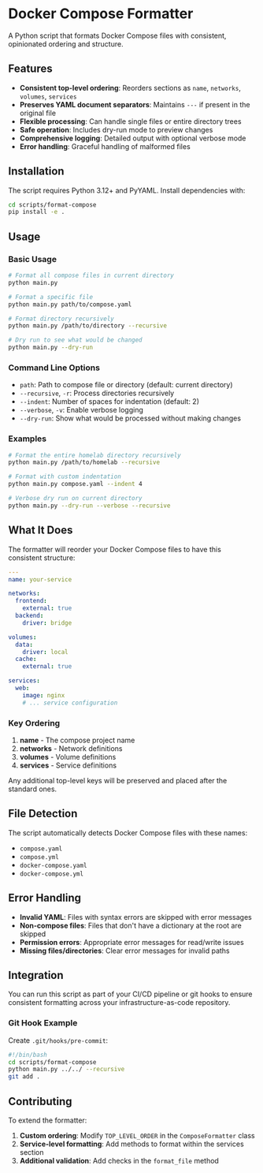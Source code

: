 # Docker Compose Formatter

A Python script that formats Docker Compose files with consistent, opinionated ordering and structure.

## Features

- **Consistent top-level ordering**: Reorders sections as `name`, `networks`, `volumes`, `services`
- **Preserves YAML document separators**: Maintains `---` if present in the original file
- **Flexible processing**: Can handle single files or entire directory trees
- **Safe operation**: Includes dry-run mode to preview changes
- **Comprehensive logging**: Detailed output with optional verbose mode
- **Error handling**: Graceful handling of malformed files

## Installation

The script requires Python 3.12+ and PyYAML. Install dependencies with:

```bash
cd scripts/format-compose
pip install -e .
```

## Usage

### Basic Usage

```bash
# Format all compose files in current directory
python main.py

# Format a specific file
python main.py path/to/compose.yaml

# Format directory recursively
python main.py /path/to/directory --recursive

# Dry run to see what would be changed
python main.py --dry-run
```

### Command Line Options

- `path`: Path to compose file or directory (default: current directory)
- `--recursive`, `-r`: Process directories recursively
- `--indent`: Number of spaces for indentation (default: 2)
- `--verbose`, `-v`: Enable verbose logging
- `--dry-run`: Show what would be processed without making changes

### Examples

```bash
# Format the entire homelab directory recursively
python main.py /path/to/homelab --recursive

# Format with custom indentation
python main.py compose.yaml --indent 4

# Verbose dry run on current directory
python main.py --dry-run --verbose --recursive
```

## What It Does

The formatter will reorder your Docker Compose files to have this consistent structure:

```yaml
---
name: your-service

networks:
  frontend:
    external: true
  backend:
    driver: bridge

volumes:
  data:
    driver: local
  cache:
    external: true

services:
  web:
    image: nginx
    # ... service configuration
```

### Key Ordering

1. **name** - The compose project name
2. **networks** - Network definitions
3. **volumes** - Volume definitions  
4. **services** - Service definitions

Any additional top-level keys will be preserved and placed after the standard ones.

## File Detection

The script automatically detects Docker Compose files with these names:
- `compose.yaml`
- `compose.yml`
- `docker-compose.yaml`
- `docker-compose.yml`

## Error Handling

- **Invalid YAML**: Files with syntax errors are skipped with error messages
- **Non-compose files**: Files that don't have a dictionary at the root are skipped
- **Permission errors**: Appropriate error messages for read/write issues
- **Missing files/directories**: Clear error messages for invalid paths

## Integration

You can run this script as part of your CI/CD pipeline or git hooks to ensure consistent formatting across your infrastructure-as-code repository.

### Git Hook Example

Create `.git/hooks/pre-commit`:

```bash
#!/bin/bash
cd scripts/format-compose
python main.py ../../ --recursive
git add .
```

## Contributing

To extend the formatter:

1. **Custom ordering**: Modify `TOP_LEVEL_ORDER` in the `ComposeFormatter` class
2. **Service-level formatting**: Add methods to format within the services section
3. **Additional validation**: Add checks in the `format_file` method
